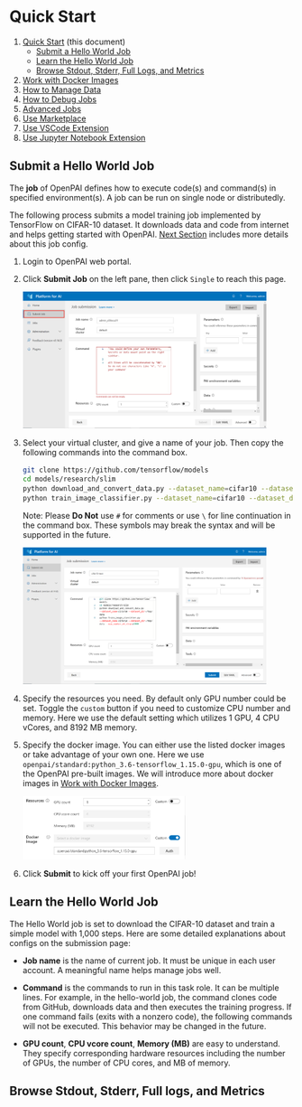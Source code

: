 # Quick Start

1. [Quick Start](/manual/cluster-user/quick-start.md) (this document)
    - [Submit a Hello World Job](#submit-a-hello-world-job)
    - [Learn the Hello World Job](#learn-the-hello-world-job)
    - [Browse Stdout, Stderr, Full Logs, and Metrics](#browse-stdout-stderr-full-logs-and-metrics)
2. [Work with Docker Images](/manual/cluster-user/work-with-docker-images.md)
3. [How to Manage Data](/manual/cluster-user/how-to-manage-data.md)
4. [How to Debug Jobs](/manual/cluster-user/how-to-debug-jobs.md)
5. [Advanced Jobs](/manual/cluster-user/advanced-jobs.md)
6. [Use Marketplace](/manual/cluster-user/use-marketplace.md)
7. [Use VSCode Extension](/manual/cluster-user/use-vscode-extension.md)
8. [Use Jupyter Notebook Extension](/manual/cluster-user/use-jupyter-notebook-extension.md)

## Submit a Hello World Job

The **job** of OpenPAI defines how to execute code(s) and command(s) in specified environment(s). A job can be run on single node or distributedly.

The following process submits a model training job implemented by TensorFlow on CIFAR-10 dataset. It downloads data and code from internet and helps getting started with OpenPAI. [Next Section](#Learn-the-Hello-World-Job) includes more details about this job config.

1. Login to OpenPAI web portal.

2. Click **Submit Job** on the left pane, then click `Single` to reach this page.

    <img src="/manual/cluster-user/imgs/hello-world-click-submit.png" width="90%" height="90%" alt="hello_world1" />

3. Select your virtual cluster, and give a name of your job. Then copy the following commands into the command box.

   ```bash
   git clone https://github.com/tensorflow/models
   cd models/research/slim
   python download_and_convert_data.py --dataset_name=cifar10 --dataset_dir=/tmp/data
   python train_image_classifier.py --dataset_name=cifar10 --dataset_dir=/tmp/data --max_number_of_steps=1000
   ```

   Note: Please **Do Not** use `#` for comments or use `\` for line continuation in the command box. These symbols may break the syntax and will be supported in the future.

    <img src="/manual/cluster-user/imgs/hello-world-command.png" width="90%" height="90%" alt="hello_world2" />

4. Specify the resources you need. By default only GPU number could be set. Toggle the `custom` button if you need to customize CPU number and memory. Here we use the default setting which utilizes 1 GPU, 4 CPU vCores, and 8192 MB memory.

5. Specify the docker image. You can either use the listed docker images or take advantage of your own one. Here we use `openpai/standard:python_3.6-tensorflow_1.15.0-gpu`, which is one of the OpenPAI pre-built images. We will introduce more about docker images in [Work with Docker Images](/manual/cluster-user/work-with-docker-images.md).

   <img src="/manual/cluster-user/imgs/hello-world-resource-and-dockers.png" width="60%" height="60%" alt="hello_world3" />

6. Click **Submit** to kick off your first OpenPAI job!

## Learn the Hello World Job

The Hello World job is set to download the CIFAR-10 dataset and train a simple model with 1,000 steps. Here are some detailed explanations about configs on the submission page:

- **Job name** is the name of current job. It must be unique in each user account. A meaningful name helps manage jobs well.

- **Command** is the commands to run in this task role. It can be multiple lines. For example, in the hello-world job, the command clones code from GitHub, downloads data and then executes the training progress. If one command fails (exits with a nonzero code), the following commands will not be executed. This behavior may be changed in the future.

- **GPU count**, **CPU vcore count**, **Memory (MB)** are easy to understand. They specify corresponding hardware resources including the number of GPUs, the number of CPU cores, and MB of memory.

## Browse Stdout, Stderr, Full logs, and Metrics
